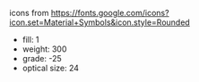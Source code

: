 icons from https://fonts.google.com/icons?icon.set=Material+Symbols&icon.style=Rounded

- fill: 1
- weight: 300
- grade: -25
- optical size: 24